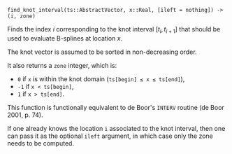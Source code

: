 ```
find_knot_interval(ts::AbstractVector, x::Real, [ileft = nothing]) -> (i, zone)
```

Finds the index $i$ corresponding to the knot interval $[t_i, t_{i + 1}]$ that should be used to evaluate B-splines at location $x$.

The knot vector is assumed to be sorted in non-decreasing order.

It also returns a `zone` integer, which is:

  * `0`  if `x` is within the knot domain (`ts[begin] ≤ x ≤ ts[end]`),
  * `-1` if `x < ts[begin]`,
  * `1`  if `x > ts[end]`.

This function is functionally equivalent to de Boor's `INTERV` routine (de Boor 2001, p. 74).

If one already knows the location `i` associated to the knot interval, then one can pass it as the optional `ileft` argument, in which case only the zone needs to be computed.
